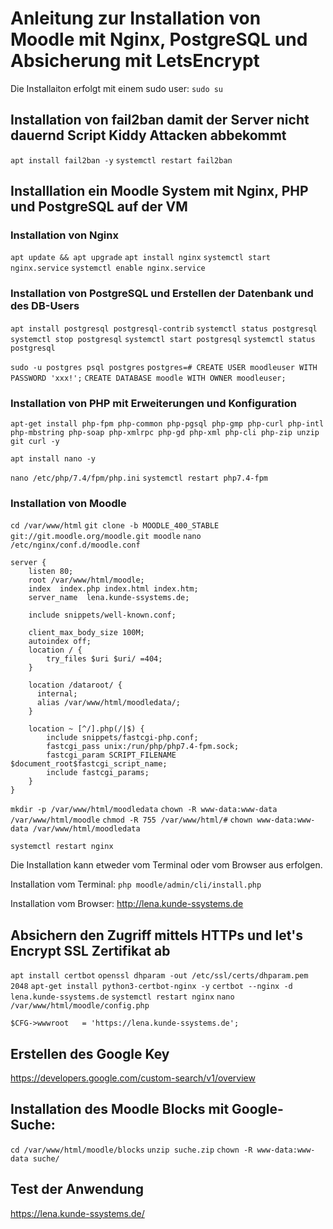 # Anleitung zur Installation von Moodle mit Nginx, PostgreSQL und Absicherung mit LetsEncrypt

Die Installaiton erfolgt mit einem sudo user:
`sudo su`

## Installation von fail2ban damit der Server nicht dauernd Script Kiddy Attacken abbekommt

`apt install fail2ban -y`
`systemctl restart fail2ban`

## Installlation ein Moodle System mit Nginx, PHP und PostgreSQL auf der VM

### Installation von Nginx

`apt update && apt upgrade`
`apt install nginx`
`systemctl start nginx.service`
`systemctl enable nginx.service`

### Installation von PostgreSQL und Erstellen der Datenbank und des DB-Users

`apt install postgresql postgresql-contrib`
`systemctl status postgresql`
`systemctl stop postgresql`
`systemctl start postgresql`
`systemctl status postgresql`

`sudo -u postgres psql postgres`
`postgres=# CREATE USER moodleuser WITH PASSWORD 'xxx!';`
`CREATE DATABASE moodle WITH OWNER moodleuser;`


### Installation von PHP mit Erweiterungen und Konfiguration

`apt-get install php-fpm php-common php-pgsql php-gmp php-curl php-intl php-mbstring php-soap php-xmlrpc php-gd php-xml php-cli php-zip unzip git curl -y`

`apt install nano -y`

`nano /etc/php/7.4/fpm/php.ini`
`systemctl restart php7.4-fpm`

### Installation von Moodle

`cd /var/www/html`
`git clone -b MOODLE_400_STABLE git://git.moodle.org/moodle.git moodle`
`nano /etc/nginx/conf.d/moodle.conf`

```
server {
    listen 80;
    root /var/www/html/moodle;
    index  index.php index.html index.htm;
    server_name  lena.kunde-ssystems.de;

    include snippets/well-known.conf;

    client_max_body_size 100M;
    autoindex off;
    location / {
        try_files $uri $uri/ =404;
    }

    location /dataroot/ {
      internal;
      alias /var/www/html/moodledata/;
    }

    location ~ [^/].php(/|$) {
        include snippets/fastcgi-php.conf;
        fastcgi_pass unix:/run/php/php7.4-fpm.sock;
        fastcgi_param SCRIPT_FILENAME $document_root$fastcgi_script_name;
        include fastcgi_params;
    }
}
```

`mkdir -p /var/www/html/moodledata`
`chown -R www-data:www-data /var/www/html/moodle`
`chmod -R 755 /var/www/html/#`
`chown www-data:www-data /var/www/html/moodledata`

`systemctl restart nginx`

Die Installation kann etweder vom Terminal oder vom Browser aus erfolgen.

Installation vom Terminal: 
`php moodle/admin/cli/install.php`

Installation vom Browser:
http://lena.kunde-ssystems.de


## Absichern den Zugriff mittels HTTPs und let's Encrypt SSL Zertifikat ab

`apt install certbot`
`openssl dhparam -out /etc/ssl/certs/dhparam.pem 2048`
`apt-get install python3-certbot-nginx -y`
`certbot --nginx -d  lena.kunde-ssystems.de`
`systemctl restart nginx`
`nano /var/www/html/moodle/config.php`

`$CFG->wwwroot   = 'https://lena.kunde-ssystems.de';`

## Erstellen des Google Key

https://developers.google.com/custom-search/v1/overview

## Installation des Moodle Blocks mit Google-Suche:

`cd /var/www/html/moodle/blocks`
`unzip suche.zip`
`chown -R www-data:www-data suche/`

## Test der Anwendung
https://lena.kunde-ssystems.de/
